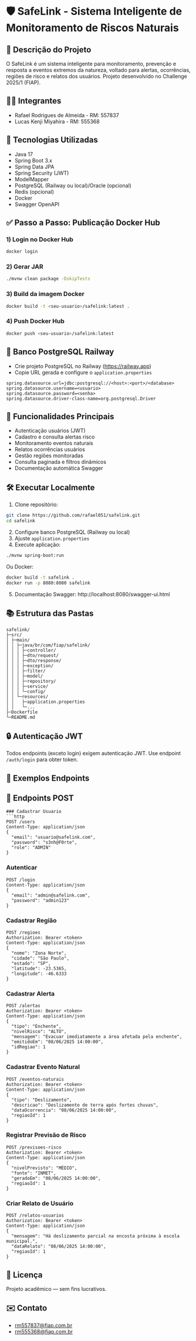 # 🛡️ SafeLink - Sistema Inteligente de Monitoramento de Riscos Naturais
## 📄 Descrição do Projeto
O SafeLink é um sistema inteligente para monitoramento, prevenção e resposta a eventos extremos da natureza, voltado para alertas, ocorrências, regiões de risco e relatos dos usuários. Projeto desenvolvido no Challenge 2025/1 (FIAP).
## 👨‍💻 Integrantes
- Rafael Rodrigues de Almeida - RM: 557837
- Lucas Kenji Miyahira - RM: 555368
## 🚀 Tecnologias Utilizadas
- Java 17
- Spring Boot 3.x
- Spring Data JPA
- Spring Security (JWT)
- ModelMapper
- PostgreSQL (Railway ou local)/Oracle (opcional)
- Redis (opcional)
- Docker
- Swagger OpenAPI
## ✅ Passo a Passo: Publicação Docker Hub
### 1) Login no Docker Hub
```bash
docker login
```
### 2) Gerar JAR
```bash
./mvnw clean package -DskipTests
```
### 3) Build da imagem Docker
```bash
docker build -t <seu-usuario>/safelink:latest .
```
### 4) Push Docker Hub
```bash
docker push <seu-usuario>/safelink:latest
```
## 🐘 Banco PostgreSQL Railway
- Crie projeto PostgreSQL no Railway (https://railway.app)
- Copie URL gerada e configure o `application.properties`
```properties
spring.datasource.url=jdbc:postgresql://<host>:<port>/<database>
spring.datasource.username=<usuario>
spring.datasource.password=<senha>
spring.datasource.driver-class-name=org.postgresql.Driver
```
## 🧩 Funcionalidades Principais
- Autenticação usuários (JWT)
- Cadastro e consulta alertas risco
- Monitoramento eventos naturais
- Relatos ocorrências usuários
- Gestão regiões monitoradas
- Consulta paginada e filtros dinâmicos
- Documentação automática Swagger
## 🛠️ Executar Localmente
1. Clone repositório:
```bash
git clone https://github.com/rafael051/safelink.git
cd safelink
```
2. Configure banco PostgreSQL (Railway ou local)
3. Ajuste `application.properties`
4. Execute aplicação:
```bash
./mvnw spring-boot:run
```
Ou Docker:
```bash
docker build -t safelink .
docker run -p 8080:8080 safelink
```
5. Documentação Swagger: http://localhost:8080/swagger-ui.html
## 📚 Estrutura das Pastas
```
safelink/
├─src/
│ ├─main/
│ │ ├─java/br/com/fiap/safelink/
│ │ │ ├─controller/
│ │ │ ├─dto/request/
│ │ │ ├─dto/response/
│ │ │ ├─exception/
│ │ │ ├─filter/
│ │ │ ├─model/
│ │ │ ├─repository/
│ │ │ ├─service/
│ │ │ └─config/
│ │ └─resources/
│ │   ├─application.properties
│ │   └─...
├─Dockerfile
└─README.md
```
## 🔒 Autenticação JWT
Todos endpoints (exceto login) exigem autenticação JWT. Use endpoint `/auth/login` para obter token.
## 👀 Exemplos Endpoints
## 🔁 Endpoints POST
```
### Cadastrar Usuario
```http
POST /users
Content-Type: application/json
{
  "email": "usuario@safelink.com",
  "password": "s3nh@F0rte",
  "role": "ADMIN"
}
```
### Autenticar
```http
POST /login
Content-Type: application/json
{
  "email": "admin@safelink.com",
  "password": "admin123"
}
```
### Cadastrar Região
```http
POST /regioes
Authorization: Bearer <token>
Content-Type: application/json
{
  "nome": "Zona Norte",
  "cidade": "São Paulo",
  "estado": "SP",
  "latitude": -23.5365,
  "longitude": -46.6333
}
```
### Cadastrar Alerta
```http
POST /alertas
Authorization: Bearer <token>
Content-Type: application/json
{
  "tipo": "Enchente",
  "nivelRisco": "ALTO",
  "mensagem": "Evacuar imediatamente a área afetada pela enchente",
  "emitidoEm": "08/06/2025 14:00:00",
  "idRegiao": 1
}
```
### Cadastrar Evento Natural
```http
POST /eventos-naturais
Authorization: Bearer <token>
Content-Type: application/json
{
  "tipo": "Deslizamento",
  "descricao": "Deslizamento de terra após fortes chuvas",
  "dataOcorrencia": "08/06/2025 14:00:00",
  "regiaoId": 1
}
```
### Registrar Previsão de Risco
```http
POST /previsoes-risco
Authorization: Bearer <token>
Content-Type: application/json
{
  "nivelPrevisto": "MÉDIO",
  "fonte": "INMET",
  "geradoEm": "08/06/2025 14:00:00",
  "regiaoId": 1
}
```
### Criar Relato de Usuário
```http
POST /relatos-usuarios
Authorization: Bearer <token>
Content-Type: application/json
{
  "mensagem": "Há deslizamento parcial na encosta próxima à escola municipal.",
  "dataRelato": "08/06/2025 14:00:00",
  "regiaoId": 1
}
```
## 📝 Licença
Projeto acadêmico — sem fins lucrativos.
## ✉️ Contato
- rm557837@fiap.com.br
- rm555368@fiap.com.br
